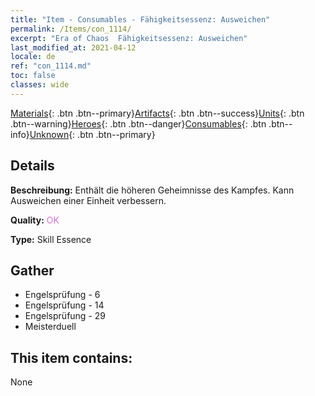 ```yaml
---
title: "Item - Consumables - Fähigkeitsessenz: Ausweichen"
permalink: /Items/con_1114/
excerpt: "Era of Chaos  Fähigkeitsessenz: Ausweichen"
last_modified_at: 2021-04-12
locale: de
ref: "con_1114.md"
toc: false
classes: wide
---
```

 [Materials](/de/Items/){: .btn .btn--primary}[Artifacts](/de/Items/Artifacts/){: .btn .btn--success}[Units](/de/Items/Units/){: .btn .btn--warning}[Heroes](/de/Items/Heroes/){: .btn .btn--danger}[Consumables](/de/Items/Consumables/){: .btn .btn--info}[Unknown](/de/Items/Unknown/){: .btn .btn--primary}

## Details
 **Beschreibung:** Enthält die höheren Geheimnisse des Kampfes. Kann Ausweichen einer Einheit verbessern.

 **Quality:** <span style="color: #DA70D6">OK</span>

 **Type:** Skill Essence

## Gather

*    Engelsprüfung - 6 
*    Engelsprüfung - 14 
*    Engelsprüfung - 29 
*    Meisterduell 

## This item contains:

  None


